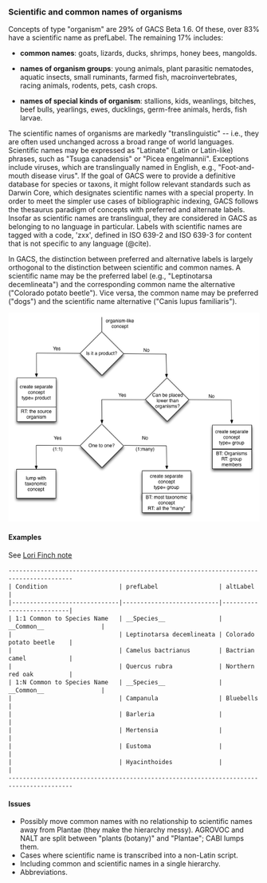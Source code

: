 ### Scientific and common names of organisms

Concepts of type "organism" are 29% of GACS Beta 1.6.  Of these, 
over 83% have a scientific name as prefLabel. The remaining 17%
includes:

* __common names__: goats, lizards, ducks, shrimps, honey bees, 
  mangolds.

* __names of organism groups__: young animals, plant parasitic nematodes,
  aquatic insects, small ruminants, farmed fish, macroinvertebrates, racing
  animals, rodents, pets, cash crops.

* __names of special kinds of organism__: stallions, kids, weanlings, bitches,
  beef bulls, yearlings, ewes, ducklings, germ-free animals, herds,
  fish larvae.

The scientific names of organisms are markedly "translinguistic" -- i.e., they
are often used unchanged across a broad range of world languages.  Scientific
names may be expressed as "Latinate" (Latin or Latin-like) phrases, such as
"Tsuga canadensis" or "Picea engelmannii".  Exceptions include viruses, which
are translingually named in English, e.g., "Foot-and-mouth disease virus".  If
the goal of GACS were to provide a definitive database for species or taxons,
it might follow relevant standards such as Darwin Core, which designates
scientific names with a special property.  In order to meet the simpler use
cases of bibliographic indexing, GACS follows the thesaurus paradigm of
concepts with preferred and alternate labels.  Insofar as scientific names are
translingual, they are considered in GACS as belonging to no language in
particular.  Labels with scientific names are tagged with a code, 'zxx',
defined in ISO 639-2 and ISO 639-3 for content that is not specific to any
language (@cite).

In GACS, the distinction between preferred and alternative labels is largely
orthogonal to the distinction between scientific and common names.  A
scientific name may be the preferred label (e.g., "Leptinotarsa decemlineata")
and the corresponding common name the alternative ("Colorado potato beetle").
Vice versa, the common name may be preferred ("dogs") and the scientific name
alternative ("Canis lupus familiaris"). 

![Decision tree from March 2015 meeting](names.png)

#### Examples

See [Lori Finch note](https://github.com/tombaker/gacswg/blob/master/meetings/Common_Names_and_Latin_Names-GACS.docx)

    ----------------------------------------------------------------------------------------
    | Condition                    | prefLabel                 | altLabel                  |
    |------------------------------|---------------------------|---------------------------|
    | 1:1 Common to Species Name   | __Species__               | __Common__                |
    |                              | Leptinotarsa decemlineata | Colorado potato beetle    |
    |                              | Camelus bactrianus        | Bactrian camel            |
    |                              | Quercus rubra             | Northern red oak          |
    | 1:N Common to Species Name   | __Species__               | __Common__                |
    |                              | Campanula                 | Bluebells                 |
    |                              | Barleria                  |                           |
    |                              | Mertensia                 |                           |
    |                              | Eustoma                   |                           |
    |                              | Hyacinthoides             |                           |
    ----------------------------------------------------------------------------------------

#### Issues

* Possibly move common names with no relationship to scientific names away from
  Plantae (they make the hierarchy messy).  AGROVOC and NALT are split between
  "plants (botany)" and "Plantae"; CABI lumps them.
* Cases where scientific name is transcribed into a non-Latin script.
* Including common and scientific names in a single hierarchy.
* Abbreviations.

